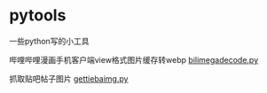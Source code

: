 # pytools
一些python写的小工具

哔哩哔哩漫画手机客户端view格式图片缓存转webp
[bilimegadecode.py](bilimegadecode.py)

抓取贴吧帖子图片
[gettiebaimg.py](gettiebaimg.py)
